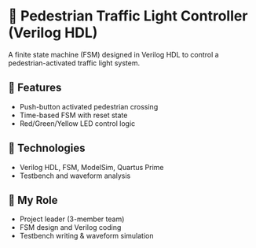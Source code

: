 # 🚦 Pedestrian Traffic Light Controller (Verilog HDL)

A finite state machine (FSM) designed in Verilog HDL to control a pedestrian-activated traffic light system.

## 🔄 Features
- Push-button activated pedestrian crossing
- Time-based FSM with reset state
- Red/Green/Yellow LED control logic

## 🔧 Technologies
- Verilog HDL, FSM, ModelSim, Quartus Prime
- Testbench and waveform analysis

## 🧠 My Role
- Project leader (3-member team)
- FSM design and Verilog coding
- Testbench writing & waveform simulation
